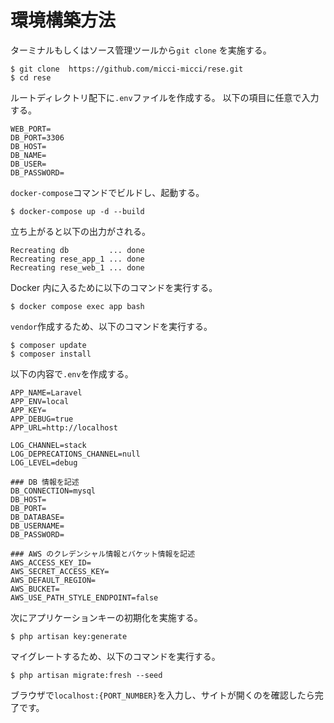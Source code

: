 # 環境構築方法

ターミナルもしくはソース管理ツールから`git clone` を実施する。

```
$ git clone  https://github.com/micci-micci/rese.git
$ cd rese
```


ルートディレクトリ配下に`.env`ファイルを作成する。
以下の項目に任意で入力する。

```
WEB_PORT=
DB_PORT=3306
DB_HOST=
DB_NAME=
DB_USER=
DB_PASSWORD=
```

`docker-compose`コマンドでビルドし、起動する。

```
$ docker-compose up -d --build
```

立ち上がると以下の出力がされる。

```
Recreating db         ... done
Recreating rese_app_1 ... done
Recreating rese_web_1 ... done
```

Docker 内に入るために以下のコマンドを実行する。

```
$ docker compose exec app bash
```

`vendor`作成するため、以下のコマンドを実行する。

```
$ composer update
$ composer install
```

以下の内容で`.env`を作成する。

```
APP_NAME=Laravel
APP_ENV=local
APP_KEY=
APP_DEBUG=true
APP_URL=http://localhost

LOG_CHANNEL=stack
LOG_DEPRECATIONS_CHANNEL=null
LOG_LEVEL=debug

### DB 情報を記述
DB_CONNECTION=mysql
DB_HOST=
DB_PORT=
DB_DATABASE=
DB_USERNAME=
DB_PASSWORD=

### AWS のクレデンシャル情報とバケット情報を記述
AWS_ACCESS_KEY_ID=
AWS_SECRET_ACCESS_KEY=
AWS_DEFAULT_REGION=
AWS_BUCKET=
AWS_USE_PATH_STYLE_ENDPOINT=false
```

次にアプリケーションキーの初期化を実施する。

```
$ php artisan key:generate
```

マイグレートするため、以下のコマンドを実行する。

```
$ php artisan migrate:fresh --seed
```

ブラウザで`localhost:{PORT_NUMBER}`を入力し、サイトが開くのを確認したら完了です。
